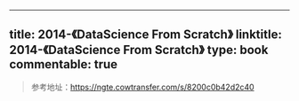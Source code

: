 
---
title: 2014-《DataScience From Scratch》
linktitle: 2014-《DataScience From Scratch》
type: book
commentable: true
---

> 参考地址：https://ngte.cowtransfer.com/s/8200c0b42d2c40

    